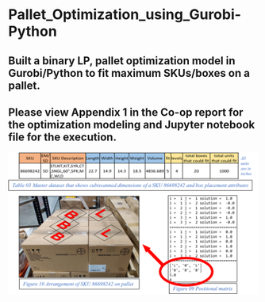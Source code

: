 # Pallet_Optimization_using_Gurobi-Python
## Built a binary LP, pallet optimization model in Gurobi/Python to fit maximum SKUs/boxes on a pallet. 
## Please view Appendix 1 in the Co-op report for the optimization modeling and Jupyter notebook file for the execution.

![](Images/picture.png)
